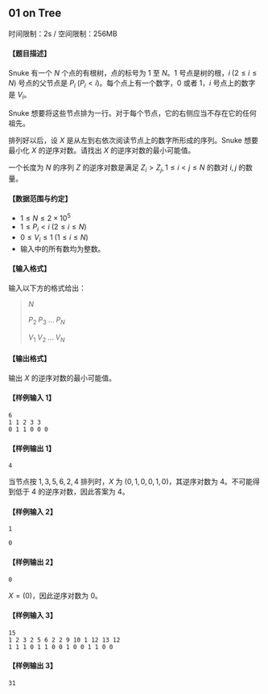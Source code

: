 ## 01 on Tree

时间限制：2s / 空间限制：256MB

#### 【题目描述】

Snuke 有一个 $N$ 个点的有根树，点的标号为 $1$ 至 $N$。$1$ 号点是树的根，$i\; (2\le i\le N)$ 号点的父节点是 $P_i\; (P_i< i)$。每个点上有一个数字，$0$ 或者 $1$，$i$ 号点上的数字是 $V_i$。

Snuke 想要将这些节点排为一行。对于每个节点，它的右侧应当不存在它的任何祖先。

排列好以后，设 $X$ 是从左到右依次阅读节点上的数字所形成的序列。Snuke 想要最小化 $X$ 的逆序对数。请找出 $X$ 的逆序对数的最小可能值。

一个长度为 $N$ 的序列 $Z$ 的逆序对数是满足 $Z_i>Z_j,1\le i < j \le N$ 的数对 $i,j$ 的数量。

#### 【数据范围与约定】

* $1\le N\le 2\times 10^5$
* $1\le P_i < i\; (2\le i\le N)$
* $0\le V_i \le 1\;(1\le i\le N)$
* 输入中的所有数均为整数。

#### 【输入格式】

输入以下方的格式给出：

> $N$
>
> $P_2\; P_3\; \ldots\; P_N$
>
> $V_1\;V_2\;\ldots\;V_N$

#### 【输出格式】

输出 $X$ 的逆序对数的最小可能值。

#### 【样例输入 1】

```
6
1 1 2 3 3
0 1 1 0 0 0
```

#### 【样例输出 1】

```
4
```

当节点按 $1,3,5,6,2,4$ 排列时，$X$ 为 $(0,1,0,0,1,0)$，其逆序对数为 $4$。不可能得到低于 $4$ 的逆序对数，因此答案为 $4$。

#### 【样例输入 2】

```
1

0
```

#### 【样例输出 2】

```
0
```

$X=(0)$，因此逆序对数为 $0$。

#### 【样例输入 3】

```
15
1 2 3 2 5 6 2 2 9 10 1 12 13 12
1 1 1 0 1 1 0 0 1 0 0 1 1 0 0
```

#### 【样例输出 3】

```
31
```

